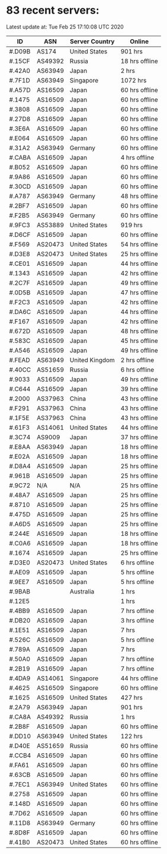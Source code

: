 # 83 recent servers:

Latest update at: Tue Feb 25 17:10:08 UTC 2020

| ID | ASN | Server Country | Online |
| -- | --- | -------------- | ------ |
| #.D09B | AS174 | United States | 901 hrs |
| #.15CF | AS49392 | Russia | 18 hrs offline |
| #.42A0 | AS63949 | Japan | 2 hrs |
| #.7F1D | AS63949 | Singapore | 1072 hrs |
| #.A57D | AS16509 | Japan | 60 hrs offline |
| #.1475 | AS16509 | Japan | 60 hrs offline |
| #.3808 | AS16509 | Japan | 60 hrs offline |
| #.27D8 | AS16509 | Japan | 60 hrs offline |
| #.3E6A | AS16509 | Japan | 60 hrs offline |
| #.E064 | AS16509 | Japan | 60 hrs offline |
| #.31A2 | AS63949 | Germany | 60 hrs offline |
| #.CABA | AS16509 | Japan | 4 hrs offline |
| #.B052 | AS16509 | Japan | 60 hrs offline |
| #.9A86 | AS16509 | Japan | 60 hrs offline |
| #.30CD | AS16509 | Japan | 60 hrs offline |
| #.A787 | AS63949 | Germany | 48 hrs offline |
| #.2BF7 | AS16509 | Japan | 60 hrs offline |
| #.F2B5 | AS63949 | Germany | 60 hrs offline |
| #.9FC3 | AS53889 | United States | 919 hrs |
| #.D6CF | AS16509 | Japan | 60 hrs offline |
| #.F569 | AS20473 | United States | 54 hrs offline |
| #.D3E8 | AS20473 | United States | 25 hrs offline |
| #.CE01 | AS16509 | Japan | 44 hrs offline |
| #.1343 | AS16509 | Japan | 42 hrs offline |
| #.2C7F | AS16509 | Japan | 49 hrs offline |
| #.0D5B | AS16509 | Japan | 47 hrs offline |
| #.F2C3 | AS16509 | Japan | 42 hrs offline |
| #.DA6C | AS16509 | Japan | 44 hrs offline |
| #.F167 | AS16509 | Japan | 42 hrs offline |
| #.672D | AS16509 | Japan | 48 hrs offline |
| #.583C | AS16509 | Japan | 45 hrs offline |
| #.A546 | AS16509 | Japan | 49 hrs offline |
| #.FEAD | AS63949 | United Kingdom | 2 hrs offline |
| #.40CC | AS51659 | Russia | 6 hrs offline |
| #.9033 | AS16509 | Japan | 49 hrs offline |
| #.C644 | AS16509 | Japan | 39 hrs offline |
| #.2000 | AS37963 | China | 43 hrs offline |
| #.F291 | AS37963 | China | 43 hrs offline |
| #.1F5E | AS37963 | China | 43 hrs offline |
| #.61F3 | AS14061 | United States | 44 hrs offline |
| #.3C74 | AS9009 | Japan | 37 hrs offline |
| #.E8AA | AS63949 | Japan | 18 hrs offline |
| #.E02A | AS16509 | Japan | 18 hrs offline |
| #.D8A4 | AS16509 | Japan | 25 hrs offline |
| #.961B | AS16509 | Japan | 25 hrs offline |
| #.9C72 | N/A | N/A | 25 hrs offline |
| #.48A7 | AS16509 | Japan | 25 hrs offline |
| #.8710 | AS16509 | Japan | 25 hrs offline |
| #.475D | AS16509 | Japan | 25 hrs offline |
| #.A6D5 | AS16509 | Japan | 25 hrs offline |
| #.244E | AS16509 | Japan | 18 hrs offline |
| #.C0A6 | AS16509 | Japan | 18 hrs offline |
| #.1674 | AS16509 | Japan | 25 hrs offline |
| #.D3E0 | AS20473 | United States | 6 hrs offline |
| #.AE09 | AS16509 | Japan | 5 hrs offline |
| #.9EE7 | AS16509 | Japan | 5 hrs offline |
| #.9BAB |  | Australia | 1 hrs |
| #.12E5 |  |  | 1 hrs |
| #.4BB9 | AS16509 | Japan | 7 hrs offline |
| #.DB20 | AS16509 | Japan | 3 hrs offline |
| #.1E51 | AS16509 | Japan | 7 hrs |
| #.526C | AS16509 | Japan | 5 hrs offline |
| #.789A | AS16509 | Japan | 7 hrs |
| #.50A0 | AS16509 | Japan | 7 hrs offline |
| #.2B19 | AS16509 | Japan | 7 hrs offline |
| #.4DA9 | AS14061 | Singapore | 44 hrs offline |
| #.4625 | AS16509 | Singapore | 60 hrs offline |
| #.1625 | AS16509 | United States | 427 hrs |
| #.2A79 | AS63949 | Japan | 901 hrs |
| #.CA8A | AS49392 | Russia | 1 hrs |
| #.2B8F | AS16509 | Japan | 60 hrs offline |
| #.DD10 | AS63949 | United States | 122 hrs |
| #.D40E | AS51659 | Russia | 60 hrs offline |
| #.CCB4 | AS16509 | Japan | 60 hrs offline |
| #.FA61 | AS16509 | Japan | 60 hrs offline |
| #.63CB | AS16509 | Japan | 60 hrs offline |
| #.7EC1 | AS63949 | United States | 60 hrs offline |
| #.2758 | AS16509 | Japan | 60 hrs offline |
| #.148D | AS16509 | Japan | 60 hrs offline |
| #.7D62 | AS16509 | Japan | 60 hrs offline |
| #.11D8 | AS63949 | Germany | 60 hrs offline |
| #.8D8F | AS16509 | Japan | 60 hrs offline |
| #.41B0 | AS20473 | United States | 60 hrs offline |

